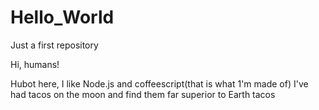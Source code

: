 # Hello_World
Just a first repository

Hi, humans!

   Hubot here, I like Node.js and coffeescript(that is what 1'm made of)
   I've had tacos on the moon and find them far superior to Earth tacos 
